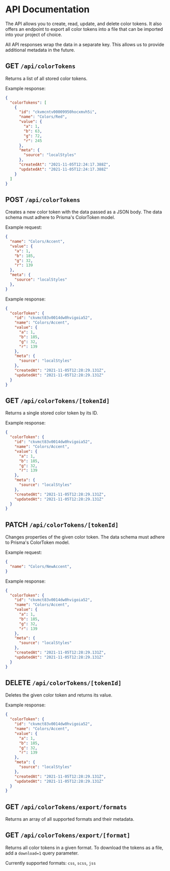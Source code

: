 # API Documentation

The API allows you to create, read, update, and delete color tokens. It also offers an endpoint to export all color tokens into a file that can be imported into your project of choice.

All API responses wrap the data in a separate key. This allows us to provide additional metadata in the future.

## GET `/api/colorTokens`

Returns a list of all stored color tokens. 

Example response:

```json
{
  "colorTokens": [
    {
      "id": "ckvmcntv00009950hocxmvh5i",
      "name": "Colors/Red",
      "value": {
        "a": 1,
        "b": 63,
        "g": 72,
        "r": 245
      },
      "meta": {
        "source": "localStyles"
      },
      "createdAt": "2021-11-05T12:24:17.388Z",
      "updatedAt": "2021-11-05T12:24:17.388Z"
    }
  ]
}
```

## POST `/api/colorTokens`

Creates a new color token with the data passed as a JSON body. The data schema must adhere to Prisma's ColorToken model. 

Example request:

```json
{
  "name": "Colors/Accent",
  "value": {
    "a": 1,
    "b": 185,
    "g": 32,
    "r": 139
  },
  "meta": {
    "source": "localStyles"
  },
}
```

Example response:

```json
{
  "colorToken": {
    "id": "ckvmct83v0014dw0hvigoia52",
    "name": "Colors/Accent",
    "value": {
      "a": 1,
      "b": 185,
      "g": 32,
      "r": 139
    },
    "meta": {
      "source": "localStyles"
    },
    "createdAt": "2021-11-05T12:28:29.131Z",
    "updatedAt": "2021-11-05T12:28:29.131Z"
  }
}
```

## GET `/api/colorTokens/[tokenId]`

Returns a single stored color token by its ID. 

Example response:

```json
{
  "colorToken": {
    "id": "ckvmct83v0014dw0hvigoia52",
    "name": "Colors/Accent",
    "value": {
      "a": 1,
      "b": 185,
      "g": 32,
      "r": 139
    },
    "meta": {
      "source": "localStyles"
    },
    "createdAt": "2021-11-05T12:28:29.131Z",
    "updatedAt": "2021-11-05T12:28:29.131Z"
  }
}
```

## PATCH `/api/colorTokens/[tokenId]`

Changes properties of the given color token. The data schema must adhere to Prisma's ColorToken model. 

Example request:

```json
{
  "name": "Colors/NewAccent",
}
```

Example response:

```json
{
  "colorToken": {
    "id": "ckvmct83v0014dw0hvigoia52",
    "name": "Colors/Accent",
    "value": {
      "a": 1,
      "b": 185,
      "g": 32,
      "r": 139
    },
    "meta": {
      "source": "localStyles"
    },
    "createdAt": "2021-11-05T12:28:29.131Z",
    "updatedAt": "2021-11-05T12:28:29.131Z"
  }
}
```

## DELETE `/api/colorTokens/[tokenId]`

Deletes the given color token and returns its value. 

Example response:

```json
{
  "colorToken": {
    "id": "ckvmct83v0014dw0hvigoia52",
    "name": "Colors/Accent",
    "value": {
      "a": 1,
      "b": 185,
      "g": 32,
      "r": 139
    },
    "meta": {
      "source": "localStyles"
    },
    "createdAt": "2021-11-05T12:28:29.131Z",
    "updatedAt": "2021-11-05T12:28:29.131Z"
  }
}
```

## GET `/api/colorTokens/export/formats`

Returns an array of all supported formats and their metadata.

## GET `/api/colorTokens/export/[format]`

Returns all color tokens in a given format. To download the tokens as a file, add a `download=1` query parameter.

Currently supported formats: `css`, `scss`, `jss`